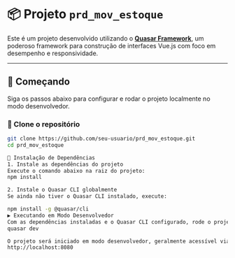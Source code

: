# 📦 Projeto `prd_mov_estoque`

Este é um projeto desenvolvido utilizando o **[Quasar Framework](https://quasar.dev/)**, um poderoso framework para construção de interfaces Vue.js com foco em desempenho e responsividade.

---

## 🚀 Começando

Siga os passos abaixo para configurar e rodar o projeto localmente no modo desenvolvedor.

### 📁 Clone o repositório

```bash
git clone https://github.com/seu-usuario/prd_mov_estoque.git
cd prd_mov_estoque

🔧 Instalação de Dependências
1. Instale as dependências do projeto
Execute o comando abaixo na raiz do projeto:
npm install

2. Instale o Quasar CLI globalmente
Se ainda não tiver o Quasar CLI instalado, execute:

npm install -g @quasar/cli
▶️ Executando em Modo Desenvolvedor
Com as dependências instaladas e o Quasar CLI configurado, rode o projeto com:
quasar dev

O projeto será iniciado em modo desenvolvedor, geralmente acessível via:
http://localhost:8080
